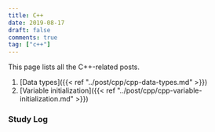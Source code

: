 ```yaml
---
title: C++
date: 2019-08-17
draft: false
comments: true
tag: ["c++"]
---
```


This page lists all the C++-related posts.

1. [Data types]({{< ref "../post/cpp/cpp-data-types.md" >}})
2. [Variable initialization]({{< ref "../post/cpp/cpp-variable-initialization.md" >}})

### Study Log

<!-- 1. [C++ Primer]({{< ref "../post/cpp/cpp-book-primer-log.md" >}}) -->
